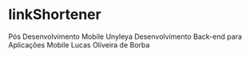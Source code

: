 # linkShortener
Pós Desenvolvimento Mobile Unyleya
Desenvolvimento Back-end para Aplicações Mobile
Lucas Oliveira de Borba
